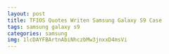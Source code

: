 ```yaml
---
layout: post
title: TFIOS Quotes Writen Samsung Galaxy S9 Case
tags: samsung galaxy s9
categories: samsung
img: 1lcDAYFBArtnAbiNhczbMw3jnxxD4msVi
---
```

